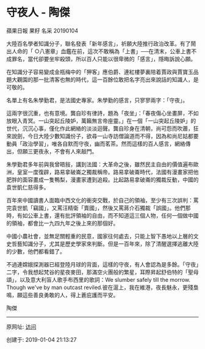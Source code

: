 # 守夜人 - 陶傑

蘋果日報 果籽 名采 20190104

大陸百名學者知識分子，聯名發表「新年感言」，祈願大陸推行政治改革。有了鬧出人命的「 ○八憲章」血鑑在前，這次不敢稱為「上書」──在清末，公車上書不成罪名，當代卻要坐牢殺頭，所以百人只能以很卑微的「感言」，隱晦訴說心願。  

在知識分子容易變成金瓶梅中的「狎客」應伯爵、連紅樓夢裏陪着賈政與賈寶玉品題大觀園的那一批清客也無的時代，這一百餘位敢把名字亮出來說話的知識人，是可敬的。  

名單上有名朱學勤君，是法國史專家。朱學勤的感言，只寥寥兩字：「守夜」。  

這兩字很沉重，也有意境。龔自珍有律詩，題為「夜坐」：「春夜傷心坐畫屏，不如放眼入青冥。一山突起丘陵妒，萬籟無言帝座靈。」在一個「一山突起丘陵妒」的世代，沉沉心事，僅化作此網絡的淡淡迴聲。龔自珍身在清朝，尚可怨而吹蕭，狂來說劍，今日大陸少數知識份子，欲尋一山寺訪僧論道而不得，因為和尚尼姑都要動員「政治學習」，唯各自默而守夜，幽而茗茶。然而這樣的百人感言，網絡傳出，但願三更夜永，不會有人來敲門。  

朱學勤君多年前與我曾晤敍，講到法國：大革命之後，雖然民主自由的價值遍布歐洲，皇室一度復辟，路易拿破崙之獨裁稱帝。路易拿破崙時代，法國有漫畫家把他肥胖的面容畫成一隻鴨梨，漫畫家遭到追殺。比起路易拿破崙的獨裁反動，中國的袁世凱仁慈得多。  

百年來中國讀書人面臨中西文化的衝突交戰，於自己的領袖，至少有三次誤判：罵完袁世凱「竊國」，又罵汪精衛「賣國」，然後又罵蔣介石獨裁「誤國」。他們那時，有如公車上書，還有批評領袖的自由，而不知道這三個人物，任何一個做中國的領袖，都會比一九四九年之後上來的那個好。  

中國小農社會，並無足關輕重的民意，國家往何處去，只能上智下愚地以上層的文史哲藝知識分子，尤其是歷史學家來判斷。但是一百年來，除了清醒選擇逃離大陸的少數，他們都看錯了。  

不過連嫦娥探測器已經登陸月球的背面，這樣的守夜，有人會認為是多餘。「守夜」二字，令我想起梵谷的星夜麥田，那滿空火團般的繁星，耳際昇起舒伯特的「聖母頌」，以及意大利盲人歌手布西里的歌詞：We slumber safely till the morrow. Though we've by man outcast reviled.彼在滬上，我在維港，夜長魅永，更殘梟鳴，願這些善良勇敢的人，得上蒼庇護而平安。

陶傑

---------------------------------------------------


原网址: [访问](https://hk.lifestyle.appledaily.com/lifestyle/columnist/%E9%99%B6%E5%82%91/daily/article/20190104/20583014)

创建于: 2019-01-04 21:13:27

